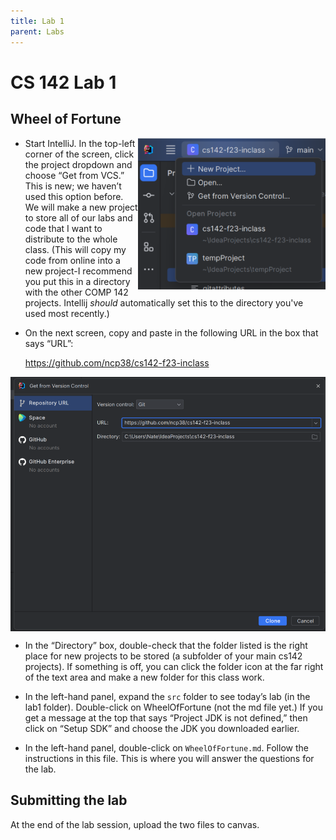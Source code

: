 ```yaml
---
title: Lab 1
parent: Labs
---
```


# CS 142 Lab 1

## Wheel of Fortune

<img src="GetFromVersionControl.png" width=300 align=right>

- Start IntelliJ. In the top-left corner of the screen, click the project dropdown and choose “Get from VCS.” This is new; we haven’t used this option before. We will make a new project to store all of our labs and code that I want to distribute to the whole class.  (This will copy my code from online into a new project-I recommend you put this in a directory with the other COMP 142 projects. Intellij *should* automatically set this to the directory you've used most recently.)

- On the next screen, copy and paste in the following URL in the box that says “URL”:

  https://github.com/ncp38/cs142-f23-inclass

<img src="SetUpURLAndDirectory.png" width=600 align=center>

-  In the “Directory” box, double-check that the folder listed is the right place for new projects to be stored (a subfolder 
of your main cs142 projects). If something is off, you can click the folder icon at the far right of the text area and make 
a new folder for this class work.

- In the left-hand panel, expand the `src` folder to see today’s lab (in the lab1 folder). Double-click on 
  WheelOfFortune (not the md file yet.) If you get a message at the top that says “Project JDK is not defined,” then click on “Setup SDK” and choose the JDK you downloaded earlier.

- In the left-hand panel, double-click on `WheelOfFortune.md`. Follow the instructions in this file. This is where you will answer the questions for the lab.

## Submitting the lab

At the end of the lab session, upload the two files to canvas.
